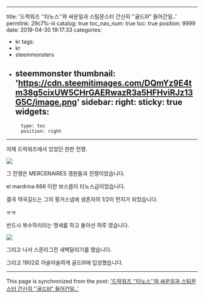 
---
title: '드럭워즈 ''타노스''와 싸운일과 스팀몬스터 간신히 ''골드III" 들어간일..'
permlink: 29c71c-iii
catalog: true
toc_nav_num: true
toc: true
position: 9999
date: 2019-04-30 19:17:33
categories:
- kr
tags:
- kr
- steemmonsters
- steemmonster
thumbnail: 'https://cdn.steemitimages.com/DQmYz9E4tm38g5cixUW5CHrGAERwazR3a5HFHviRJz13G5C/image.png'
sidebar:
    right:
        sticky: true
widgets:
    -
        type: toc
        position: right
---


어제 드럭워즈에서 있었던 한판 전쟁.

![](https://cdn.steemitimages.com/DQmYz9E4tm38g5cixUW5CHrGAERwazR3a5HFHviRJz13G5C/image.png)

그 전쟁은 MERCENAIRES 갱원들과 전쟁이었습니다.

el mardrina 666 이란 보스몹이 타노스급이었습니다.

결국 약국길드는 그의 핑거스냅에 생존자의 1/2이 먼지가 되었습니다.

ㅠㅠ

반드시 복수하리라는 맹세를 하고 돌아선 하루 였습니다.



![](https://cdn.steemitimages.com/DQmfJEjzKTZynSd6o8JTAwYfQgWe3tn6A6x9rpGsX4rK8xV/image.png)

그리고 나서  스몬리그전 새벽달리기를 했습니다.

그리고 1902로 아슬아슬하게 골드III에 입성했습니다.

- - -

This page is synchronized from the post: ['드럭워즈 ''타노스''와 싸운일과 스팀몬스터 간신히 ''골드III" 들어간일..'](https://steemit.com/@virus707/29c71c-iii)
